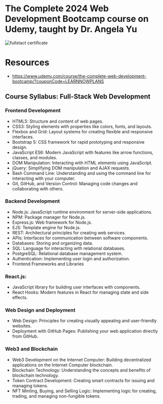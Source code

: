 # The Complete 2024 Web Development Bootcamp course on Udemy, taught by Dr. Angela Yu

![fullstact certificate](https://github.com/user-attachments/assets/e7b751ab-1fdd-4cf1-9095-6348a31e7c2f)




# Resources
- https://www.udemy.com/course/the-complete-web-development-bootcamp/?couponCode=LEARNNOWPLANS



## Course Syllabus: Full-Stack Web Development
### Frontend Development
 - HTML5: Structure and content of web pages.
- CSS3: Styling elements with properties like colors, fonts, and layouts.
- Flexbox and Grid: Layout systems for creating flexible and responsive interfaces.
- Bootstrap 5: CSS framework for rapid prototyping and responsive design.
- JavaScript ES6: Modern JavaScript with features like arrow functions, classes, and modules.
- DOM Manipulation: Interacting with HTML elements using JavaScript.
- jQuery: Simplifying DOM manipulation and AJAX requests.
- Bash Command Line: Understanding and using the command line for interacting with your computer.
- Git, GitHub, and Version Control: Managing code changes and collaborating with others.
### Backend Development
- Node.js: JavaScript runtime environment for server-side applications.
- NPM: Package manager for Node.js.
- Express.js: Web framework for Node.js.
- EJS: Template engine for Node.js.
- REST: Architectural principles for creating web services.
- APIs: Interfaces for communication between software components.
- Databases: Storing and organizing data.
- SQL: Language for interacting with relational databases.
- PostgreSQL: Relational database management system.
- Authentication: Implementing user login and authorization.
- Frontend Frameworks and Libraries
### React.js: 
- JavaScript library for building user interfaces with components.
- React Hooks: Modern features in React for managing state and side effects.
 ### Web Design and Deployment
- Web Design: Principles for creating visually appealing and user-friendly websites.
- Deployment with GitHub Pages: Publishing your web application directly from GitHub.
### Web3 and Blockchain
- Web3 Development on the Internet Computer: Building decentralized applications on the Internet Computer blockchain.
- Blockchain Technology: Understanding the concepts and benefits of blockchain technology.
- Token Contract Development: Creating smart contracts for issuing and managing tokens.
- NFT Minting, Buying, and Selling Logic: Implementing logic for creating, trading, and managing non-fungible tokens.
